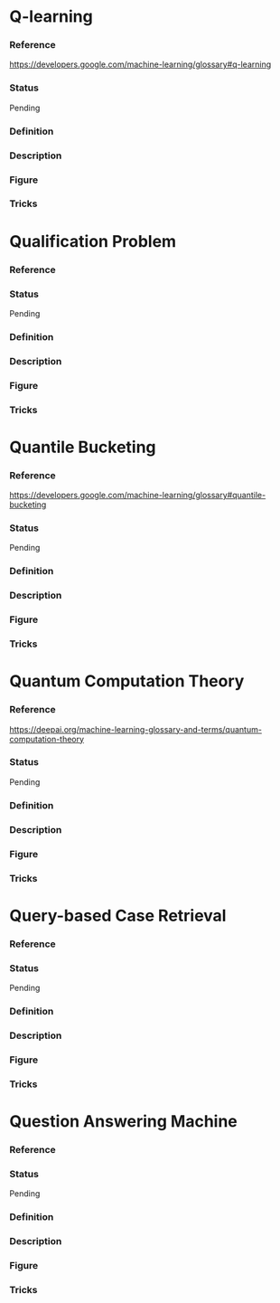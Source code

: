 # Q-learning
### Reference
https://developers.google.com/machine-learning/glossary#q-learning
### Status
Pending
### Definition
### Description
### Figure
### Tricks

# Qualification Problem
### Reference
### Status
Pending
### Definition
### Description
### Figure
### Tricks

# Quantile Bucketing
### Reference
https://developers.google.com/machine-learning/glossary#quantile-bucketing
### Status
Pending
### Definition
### Description
### Figure
### Tricks

# Quantum Computation Theory
### Reference
https://deepai.org/machine-learning-glossary-and-terms/quantum-computation-theory
### Status
Pending
### Definition
### Description
### Figure
### Tricks

# Query-based Case Retrieval
### Reference
### Status
Pending
### Definition
### Description
### Figure
### Tricks

# Question Answering Machine
### Reference
### Status
Pending
### Definition
### Description
### Figure
### Tricks

